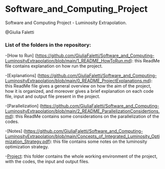 # Software_and_Computing_Project
Software and Computing Project - Luminosity Extrapolation.

@Giulia Faletti

### List of the folders in the repository:
-[How to Run] (https://github.com/GiuliaFaletti/Software_and_Computing-LuminosityExtrapolation/blob/main/1_README_HowToRun.md): this ReadMe file contains explanation on how run the project.

-[Explanations] (https://github.com/GiuliaFaletti/Software_and_Computing-LuminosityExtrapolation/blob/main/0_README_ProjectExplanations.md): this ReadMe file gives a general overview on how the aim of the project, how it is organized, and moreover gives a brief explanation on each code file, input and output file present in the project.

-[Parallelization] (https://github.com/GiuliaFaletti/Software_and_Computing-LuminosityExtrapolation/blob/main/2_README_ParallelizationConsidertions.md): this ReadMe contains some considerations on the parallelization of the codes.

-[Notes] (https://github.com/GiuliaFaletti/Software_and_Computing-LuminosityExtrapolation/blob/main/Concepts_of_Integrated_Luminosity_Optimization_Strategy.pdf): this file
contains some notes on the luminosity optimization strategy.

-[Project](https://github.com/GiuliaFaletti/Software_and_Computing-LuminosityExtrapolation/blob/main/Project.zip): this folder contains
the whole working environment of the project, with the codes, the input and output files.
